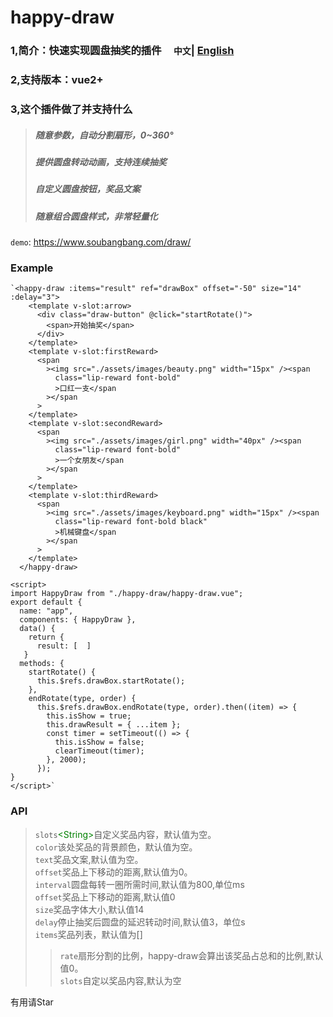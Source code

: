 # happy-draw
### 1,简介：快速实现圆盘抽奖的插件&nbsp;&nbsp;&nbsp;&nbsp;&nbsp;`中文`| [English](www.baidu.com)
### 2,支持版本：vue2+
### 3,这个插件做了并支持什么 
>##### 随意参数，自动分割扇形，0~360°
>##### 提供圆盘转动动画，支持连续抽奖
>##### 自定义圆盘按钮，奖品文案
>##### 随意组合圆盘样式，非常轻量化
`demo`: https://www.soubangbang.com/draw/<br>
### Example
    `<happy-draw :items="result" ref="drawBox" offset="-50" size="14" :delay="3">
        <template v-slot:arrow>
          <div class="draw-button" @click="startRotate()">
            <span>开始抽奖</span>
          </div>
        </template>
        <template v-slot:firstReward>
          <span
            ><img src="./assets/images/beauty.png" width="15px" /><span
              class="lip-reward font-bold"
              >口红一支</span
            ></span
          >
        </template>
        <template v-slot:secondReward>
          <span
            ><img src="./assets/images/girl.png" width="40px" /><span
              class="lip-reward font-bold"
              >一个女朋友</span
            ></span
          >
        </template>
        <template v-slot:thirdReward>
          <span
            ><img src="./assets/images/keyboard.png" width="15px" /><span
              class="lip-reward font-bold black"
              >机械键盘</span
            ></span
          >
        </template>
      </happy-draw>
 
    <script>
    import HappyDraw from "./happy-draw/happy-draw.vue";
    export default {
      name: "app",
      components: { HappyDraw },
      data() {
        return {
          result: [  ]
       }
      methods: {
        startRotate() {
          this.$refs.drawBox.startRotate();
        },
        endRotate(type, order) {
          this.$refs.drawBox.endRotate(type, order).then((item) => {
            this.isShow = true;
            this.drawResult = { ...item };
            const timer = setTimeout(() => {
              this.isShow = false;
              clearTimeout(timer);
            }, 2000);
          });
    }
    </script>`
### API
>`slots`<font color=green >\<String\></font>自定义奖品内容，默认值为空。<br>
>`color`<String>该处奖品的背景颜色，默认值为空。<br>
>`text`<String>奖品文案,默认值为空。<br>
>`offset`<Number>奖品上下移动的距离,默认值为0。<br>
>`interval`<Number>圆盘每转一圈所需时间,默认值为800,单位ms<br>
>`offset`<Number>奖品上下移动的距离,默认值0 <br>
>`size`<Number>奖品字体大小,默认值14<br>
>`delay`<Number>停止抽奖后圆盘的延迟转动时间,默认值3，单位s<br>
>`items`<Array>奖品列表，默认值为[]<br>
>>`rate`<Number>扇形分割的比例，happy-draw会算出该奖品占总和的比例,默认值0。<br>
>>`slots`<String>自定以奖品内容,默认为空<br>
      
有用请Star

